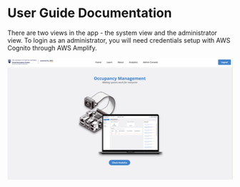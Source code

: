 # User Guide Documentation

There are two views in the app - the system view and the administrator view. To login as an administrator, you will need credentials setup with AWS Cognito through AWS Amplify.

![Home Page](./screenshots/home.png)
